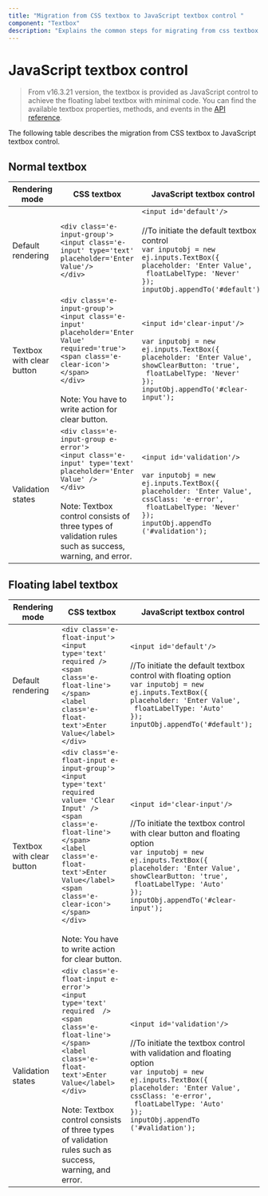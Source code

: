 ```yaml
---
title: "Migration from CSS textbox to JavaScript textbox control "
component: "Textbox"
description: "Explains the common steps for migrating from css textbox to javascript textbox along with its key features such as a floating label, adding icons (input group), and ripple effect."
---
```


# JavaScript textbox control

> From v16.3.21 version, the textbox is provided as JavaScript control to achieve the floating label textbox with minimal code. You can find the available textbox properties, methods, and events in the [API reference](https://ej2.syncfusion.com/javascript/documentation/api/textbox/).

The following table describes the migration from CSS textbox to JavaScript textbox control.

## Normal textbox

<!-- markdownlint-disable MD038 -->
| **Rendering mode** | **CSS textbox** | **JavaScript textbox control** |
| -----------------------| -----------------------------------| ------------------------------------------- |
| Default rendering |  `<div class='e-input-group'>`<br/>`<input class='e-input' type='text' placeholder='Enter Value'/>`<br/>`</div>` |  `<input id='default'/>`<br/><br/>   //To initiate the default textbox control <br/>`var inputobj = new ej.inputs.TextBox({`<br/>`placeholder: 'Enter Value',`<br/>` floatLabelType: 'Never'`<br/>`});`<br/>`inputObj.appendTo('#default');` |
| Textbox with clear button |  `<div class='e-input-group'>`<br/>`<input class='e-input' placeholder='Enter Value' required='true'>`<br/>`<span class='e-clear-icon'></span>`<br/>`</div>`<br/><br/>Note: You have to write action for clear button. |  `<input id='clear-input'/>`<br/><br/> `var inputobj = new ej.inputs.TextBox({`<br/>`placeholder: 'Enter Value',`<br/>`showClearButton: 'true',`<br/>` floatLabelType: 'Never'`<br/>`});`<br/>`inputObj.appendTo('#clear-input');` |
| Validation states |  `<div class='e-input-group e-error'>`<br/>`<input class='e-input' type='text' placeholder='Enter Value' />`<br/>`</div>`<br/><br/> Note: Textbox control consists of three types of validation rules such as success, warning, and error. |  `<input id='validation'/>`<br/><br/> `var inputobj = new ej.inputs.TextBox({`<br/>`placeholder: 'Enter Value',`<br/>`cssClass: 'e-error',`<br/>` floatLabelType: 'Never'`<br/>`});`<br/>`inputObj.appendTo`<br/>`('#validation');` |

## Floating label textbox

<!-- markdownlint-disable MD038 -->
| **Rendering mode** | **CSS textbox** | **JavaScript textbox control** |
| -----------------------| -----------------------------------| ------------------------------------------- |
| Default rendering |  `<div class='e-float-input'>`<br/>`<input type='text' required />`<br/>`<span class='e-float-line'></span>`<br/>`<label class='e-float-text'>Enter Value</label>`<br/>`</div>` |  `<input id='default'/>`<br/><br/> //To initiate the default textbox control with floating option <br/>`var inputobj = new ej.inputs.TextBox({`<br/>`placeholder: 'Enter Value',`<br/>` floatLabelType: 'Auto'`<br/>`});`<br/>`inputObj.appendTo('#default');` |
| Textbox with clear button |  `<div class='e-float-input e-input-group'>`<br/>`<input type='text' required  value= 'Clear Input' />`<br/>`<span class='e-float-line'></span>`<br/>`<label class='e-float-text'>Enter Value</label>`<br/>`<span class='e-clear-icon'></span>`<br/>`</div>`<br/><br/>Note: You have to write action for clear button. |  `<input id='clear-input'/>`<br/><br/>   //To initiate the textbox control with clear button and floating option<br/>`var inputobj = new ej.inputs.TextBox({`<br/>`placeholder: 'Enter Value',`<br/>`showClearButton: 'true',`<br/>` floatLabelType: 'Auto'`<br/>`});`<br/>`inputObj.appendTo('#clear-input');` |
| Validation states |  `<div class='e-float-input e-error'>`<br/>`<input type='text' required  />`<br/>`<span class='e-float-line'></span>`<br/>`<label class='e-float-text'>Enter Value</label>`<br/>`</div>`<br/><br/> Note: Textbox control consists of three types of validation rules such as success, warning, and error. |  `<input id='validation'/>`<br/><br/>   //To initiate the textbox control with validation and floating option<br/>`var inputobj = new ej.inputs.TextBox({`<br/>`placeholder: 'Enter Value',`<br/>`cssClass: 'e-error',`<br/>` floatLabelType: 'Auto'`<br/>`});`<br/>`inputObj.appendTo`<br/>`('#validation');` |
